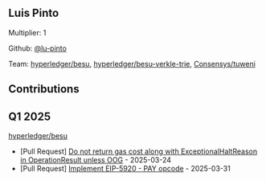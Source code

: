 ## Luis Pinto
Multiplier: 1

Github: [@lu-pinto](https://github.com/lu-pinto/)

Team: [hyperledger/besu](https://github.com/hyperledger/besu/pulls?q=author%3Alu-pinto), [hyperledger/besu-verkle-trie](https://github.com/hyperledger/besu-verkle-trie/pulls?q=author%3Alu-pinto), [Consensys/tuweni](https://github.com/Consensys/tuweni/pulls?q=author%3Alu-pinto)

## Contributions

## Q1 2025

[hyperledger/besu](https://github.com/hyperledger/besu)
* [Pull Request] [Do not return gas cost along with ExceptionalHaltReason in OperationResult unless OOG](https://github.com/hyperledger/besu/pull/7919) - 2025-03-24
* [Pull Request] [Implement EIP-5920 - PAY opcode](https://github.com/hyperledger/besu/pull/8498) - 2025-03-31
